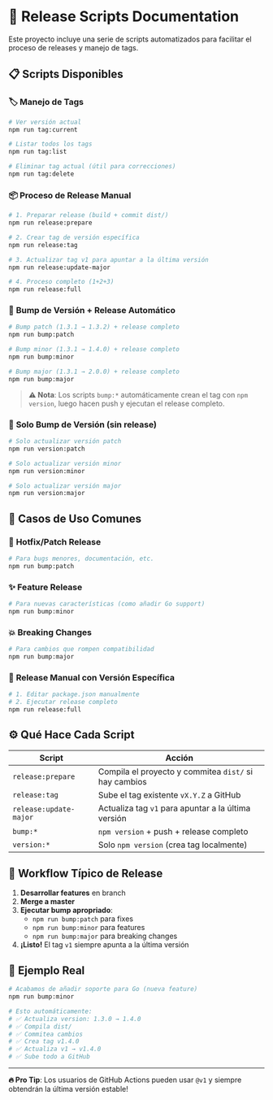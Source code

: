 # 🚀 Release Scripts Documentation

Este proyecto incluye una serie de scripts automatizados para facilitar el proceso de releases y manejo de tags.

## 📋 Scripts Disponibles

### 🏷️ **Manejo de Tags**

```bash
# Ver versión actual
npm run tag:current

# Listar todos los tags
npm run tag:list

# Eliminar tag actual (útil para correcciones)
npm run tag:delete
```

### 📦 **Proceso de Release Manual**

```bash
# 1. Preparar release (build + commit dist/)
npm run release:prepare

# 2. Crear tag de versión específica
npm run release:tag

# 3. Actualizar tag v1 para apuntar a la última versión
npm run release:update-major

# 4. Proceso completo (1+2+3)
npm run release:full
```

### 🔄 **Bump de Versión + Release Automático**

```bash
# Bump patch (1.3.1 → 1.3.2) + release completo
npm run bump:patch

# Bump minor (1.3.1 → 1.4.0) + release completo  
npm run bump:minor

# Bump major (1.3.1 → 2.0.0) + release completo
npm run bump:major
```

> **⚠️ Nota**: Los scripts `bump:*` automáticamente crean el tag con `npm version`, luego hacen push y ejecutan el release completo.

### 📝 **Solo Bump de Versión (sin release)**

```bash
# Solo actualizar versión patch
npm run version:patch

# Solo actualizar versión minor  
npm run version:minor

# Solo actualizar versión major
npm run version:major
```

## 🎯 **Casos de Uso Comunes**

### 🐛 **Hotfix/Patch Release**
```bash
# Para bugs menores, documentación, etc.
npm run bump:patch
```

### ✨ **Feature Release**
```bash
# Para nuevas características (como añadir Go support)
npm run bump:minor
```

### 💥 **Breaking Changes**
```bash
# Para cambios que rompen compatibilidad
npm run bump:major
```

### 🔧 **Release Manual con Versión Específica**
```bash
# 1. Editar package.json manualmente
# 2. Ejecutar release completo
npm run release:full
```

## ⚙️ **Qué Hace Cada Script**

| Script | Acción |
|--------|---------|
| `release:prepare` | Compila el proyecto y commitea `dist/` si hay cambios |
| `release:tag` | Sube el tag existente `vX.Y.Z` a GitHub |
| `release:update-major` | Actualiza tag `v1` para apuntar a la última versión |
| `bump:*` | `npm version` + push + release completo |
| `version:*` | Solo `npm version` (crea tag localmente) |

## 🔄 **Workflow Típico de Release**

1. **Desarrollar features** en branch
2. **Merge a master**
3. **Ejecutar bump apropriado**:
   - `npm run bump:patch` para fixes
   - `npm run bump:minor` para features  
   - `npm run bump:major` para breaking changes
4. **¡Listo!** El tag `v1` siempre apunta a la última versión

## 🎪 **Ejemplo Real**

```bash
# Acabamos de añadir soporte para Go (nueva feature)
npm run bump:minor

# Esto automáticamente:
# ✅ Actualiza version: 1.3.0 → 1.4.0
# ✅ Compila dist/
# ✅ Commitea cambios
# ✅ Crea tag v1.4.0
# ✅ Actualiza v1 → v1.4.0
# ✅ Sube todo a GitHub
```

---

**🔥 Pro Tip**: Los usuarios de GitHub Actions pueden usar `@v1` y siempre obtendrán la última versión estable!